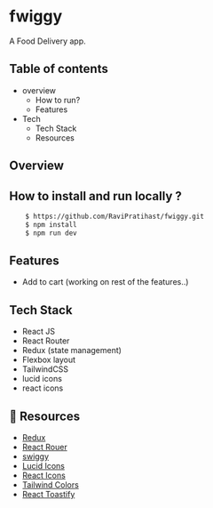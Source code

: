 # fwiggy

A Food Delivery app.

## Table of contents

- overview
  - How to run?
  - Features
- Tech
  - Tech Stack
  - Resources

## Overview



## How to install and run locally ?

```bash
    $ https://github.com/RaviPratihast/fwiggy.git
    $ npm install
    $ npm run dev
```

## Features

- Add to cart
  (working on rest of the features..)



## Tech Stack

- React JS
- React Router
- Redux (state management)
- Flexbox layout
- TailwindCSS
- lucid icons
- react icons


## 🔗 Resources

- [Redux](https://redux.js.org/)
- [React Rouer](https://reactrouter.com/home)
- [swiggy](https://www.swiggy.com/restaurants)
- [Lucid Icons](https://lucide.dev/)
- [React Icons](https://react-icons.github.io/react-icons/)
- [Tailwind Colors](https://tailwindcss.com/docs/customizing-colors)
- [React Toastify](https://fkhadra.github.io/react-toastify/introduction)


